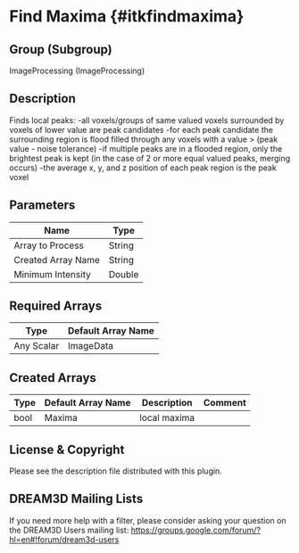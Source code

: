 Find Maxima {#itkfindmaxima}
=====

## Group (Subgroup) ##
ImageProcessing (ImageProcessing)


## Description ##
Finds local peaks:
-all voxels/groups of same valued voxels surrounded by voxels of lower value are peak candidates
-for each peak candidate the surrounding region is flood filled through any voxels with a value > (peak value - noise tolerance)
-if multiple peaks are in a flooded region, only the brightest peak is kept (in the case of 2 or more equal valued peaks, merging occurs)
-the average x, y, and z position of each peak region is the peak voxel

## Parameters ##
| Name             | Type |
|------------------|------|
| Array to Process | String |
| Created Array Name | String |
| Minimum Intensity| Double |

## Required Arrays ##

| Type | Default Array Name |
|------|--------------------|
| Any Scalar | ImageData |


## Created Arrays ##

| Type | Default Array Name | Description | Comment |
|------|--------------------|-------------|---------|
| bool | Maxima | local maxima       | |




## License & Copyright ##

Please see the description file distributed with this plugin.

## DREAM3D Mailing Lists ##

If you need more help with a filter, please consider asking your question on the DREAM3D Users mailing list:
https://groups.google.com/forum/?hl=en#!forum/dream3d-users


